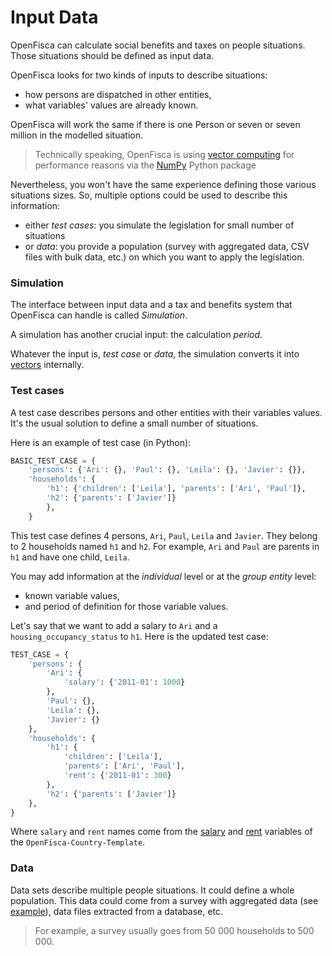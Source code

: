 # Input Data

OpenFisca can calculate social benefits and taxes on people situations.  
Those situations should be defined as input data.

OpenFisca looks for two kinds of inputs to describe situations:
- how persons are dispatched in other entities, 
- what variables' values are already known.

OpenFisca will work the same if there is one Person or seven or seven million in the modelled situation. 

> Technically speaking, OpenFisca is using [vector computing](../coding-the-legislation/25_vectorial_computing.md) for performance reasons via the [NumPy](http://www.numpy.org/) Python package

Nevertheless, you won't have the same experience defining those various situations sizes. So, multiple options could be used to describe this information:

- either *test cases*: you simulate the legislation for small number of situations
- or *data*: you provide a population (survey with aggregated data, CSV files with bulk data, etc.) on which you want to apply the legislation.

### Simulation

The interface between input data and a tax and benefits system that OpenFisca can handle is called *Simulation*.

A simulation has another crucial input: the calculation *period*.

Whatever the input is, *test case* or *data*, the simulation converts it into [vectors](../coding-the-legislation/25_vectorial_computing.md) internally.

### Test cases

A test case describes persons and other entities with their variables values.  
It's the usual solution to define a small number of situations. 

Here is an example of test case (in Python):

```python
BASIC_TEST_CASE = {
    'persons': {'Ari': {}, 'Paul': {}, 'Leila': {}, 'Javier': {}},
    'households': {
        'h1': {'children': ['Leila'], 'parents': ['Ari', 'Paul']},
        'h2': {'parents': ['Javier']}
        },
    }
```

This test case defines 4 persons, `Ari`, `Paul`, `Leila` and `Javier`.
They belong to 2 households named `h1` and `h2`.
For example, `Ari` and `Paul` are parents in `h1` and have one child, `Leila`.

You may add information at the *individual* level or at the *group entity* level:
- known variable values,
- and period of definition for those variable values.

Let's say that we want to add a salary to `Ari` and a `housing_occupancy_status` to `h1`.
Here is the updated test case:

```python
TEST_CASE = {
    'persons': {
        'Ari': {
            'salary': {'2011-01': 1000}
        }, 
        'Paul': {}, 
        'Leila': {}, 
        'Javier': {}
    },
    'households': {
        'h1': {
            'children': ['Leila'], 
            'parents': ['Ari', 'Paul'],
            'rent': {'2011-01': 300}
        },
        'h2': {'parents': ['Javier']}
    },
}
```

Where `salary` and `rent` names come from the [salary](https://demo.openfisca.org/legislation/salary) and [rent](https://demo.openfisca.org/legislation/rent) variables of the `OpenFisca-Country-Template`.

### Data

Data sets describe multiple people situations. It could define a whole population.
This data could come from a survey with aggregated data (see [example](https://www.casd.eu/en/source/tax-and-social-incomes-survey/)), data files extracted from a database, etc.

> For example, a survey usually goes from 50 000 households to 500 000.
